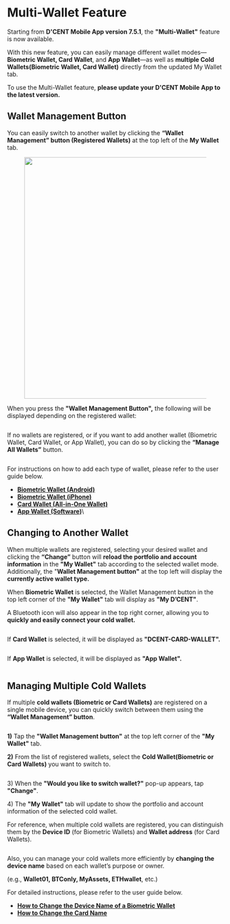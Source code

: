 # Multi-Wallet Feature

Starting from **D'CENT Mobile App version 7.5.1**, the **"Multi-Wallet"** feature is now available.

With this new feature, you can easily manage different wallet modes—**Biometric Wallet, Card Wallet**, and **App Wallet**—as well as **multiple Cold Wallets(Biometric Wallet, Card Wallet)** directly from the updated My Wallet tab.

To use the Multi-Wallet feature, **please update your D'CENT Mobile App to the latest version.**

## Wallet Management Button

You can easily switch to another wallet by clicking the **“Wallet Management” button (Registered Wallets)** at the top left of the **My Wallet** tab.

<div align="left"><figure><img src="../.gitbook/assets/MultiWallet-1.png" alt="" width="563"><figcaption></figcaption></figure></div>

When you press the **"Wallet Management Button",** the following will be displayed depending on the registered wallet:

<figure><img src="../.gitbook/assets/MultiWallet-2 (1).png" alt=""><figcaption></figcaption></figure>

If no wallets are registered, or if you want to add another wallet (Biometric Wallet, Card Wallet, or App Wallet), you can do so by clicking the **“Manage All Wallets”** button.

<figure><img src="../.gitbook/assets/MultiWallet-3.png" alt=""><figcaption></figcaption></figure>

For instructions on how to add each type of wallet, please refer to the user guide below.

* [**Biometric Wallet (Android)**](https://userguide.dcentwallet.com/biometric-wallet/android-connect)
* [**Biometric Wallet (iPhone)**](https://userguide.dcentwallet.com/biometric-wallet/iphone-connect)
* [**Card Wallet (All-in-One Wallet)**](https://userguide.dcentwallet.com/card-wallet/intro/set-up-your-all-in-one-wallet#set-up-the-all-in-one-wallet)
* [**App Wallet (Software)**](https://userguide.dcentwallet.com/mobile-app/mobile-app-setting-menu/mobile-app-dcent-walletmode/software-wallet)\


## **Changing to Another Wallet**

When multiple wallets are registered, selecting your desired wallet and clicking the **“Change”** button will **reload the portfolio and account information** in the **"My Wallet"** tab according to the selected wallet mode. Additionally, the "**Wallet Management button"** at the top left will display the **currently active wallet type.**



When **Biometric Wallet** is selected, the Wallet Management button in the top left corner of the **"My Wallet"** tab will display as **"My D’CENT"**.

A Bluetooth icon will also appear in the top right corner, allowing you to **quickly and easily connect your cold wallet.**

<figure><img src="../.gitbook/assets/MultiWallet-4.png" alt=""><figcaption></figcaption></figure>

If **Card Wallet** is selected, it will be displayed as **"DCENT-CARD-WALLET".**

<div align="left"><figure><img src="../.gitbook/assets/MultiWallet-5.png" alt=""><figcaption></figcaption></figure></div>

If **App Wallet** is selected, it will be displayed as **"App Wallet".**

<div align="left"><figure><img src="../.gitbook/assets/MultiWallet-6 (2).png" alt=""><figcaption></figcaption></figure></div>



## Managing Multiple Cold Wallets

If multiple **cold wallets (Biometric or Card Wallets)** are registered on a single mobile device, you can quickly switch between them using the **“Wallet Management” button**.

<div align="left"><figure><img src="../.gitbook/assets/MultiWallet-7.png" alt=""><figcaption></figcaption></figure></div>

**1)** Tap the **"Wallet Management button"** at the top left corner of the **"My Wallet"** tab.

**2)** From the list of registered wallets, select the **Cold Wallet(Biometric or Card Wallets)** you want to switch to.

<div align="left"><figure><img src="../.gitbook/assets/MultiWallet-8.png" alt=""><figcaption></figcaption></figure></div>

3\) When the **"Would you like to switch wallet?"** pop-up appears, tap **"Change"**.

4\) The **"My Wallet"** tab will update to show the portfolio and account information of the selected cold wallet.



For reference, when multiple cold wallets are registered, you can distinguish them by the **Device ID** (for Biometric Wallets) and **Wallet address** (for Card Wallets).

<div align="left"><figure><img src="../.gitbook/assets/MultiWallet-9.png" alt=""><figcaption></figcaption></figure></div>

Also, you can manage your cold wallets more efficiently by **changing the device name** based on each wallet’s purpose or owner.

(e.g., **Wallet01, BTConly, MyAssets, ETHwallet**, etc.)

For detailed instructions, please refer to the user guide below.

* [**How to Change the Device Name of a Biometric Wallet**](https://userguide.dcentwallet.com/mobile-app/mobile-app-setting-menu/mobile-app-dcent-walletmode/biometric-wallet#check-device-information)
* [**How to Change the Card Name**](https://userguide.dcentwallet.com/mobile-app/mobile-app-setting-menu/mobile-app-dcent-walletmode/card-wallet#card-info)

<div align="left"><figure><img src="../.gitbook/assets/MultiWallet-10.png" alt=""><figcaption></figcaption></figure></div>
